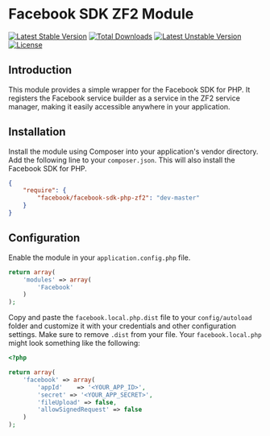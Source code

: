 # Facebook SDK ZF2 Module

[![Latest Stable Version](https://poser.pugx.org/facebook/facebook-sdk-php-zf2/v/stable.svg)](https://packagist.org/packages/facebook/facebook-sdk-php-zf2)
[![Total Downloads](https://poser.pugx.org/facebook/facebook-sdk-php-zf2/downloads.svg)](https://packagist.org/packages/facebook/facebook-sdk-php-zf2)
[![Latest Unstable Version](https://poser.pugx.org/facebook/facebook-sdk-php-zf2/v/unstable.svg)](https://packagist.org/packages/facebook/facebook-sdk-php-zf2)
[![License](https://poser.pugx.org/facebook/facebook-sdk-php-zf2/license.svg)](https://packagist.org/packages/facebook/facebook-sdk-php-zf2)

## Introduction

This module provides a simple wrapper for the Facebook SDK for PHP. It registers the Facebook service builder as a service in the
ZF2 service manager, making it easily accessible anywhere in your application.

## Installation

Install the module using Composer into your application's vendor directory. Add the following line to your
`composer.json`. This will also install the Facebook SDK for PHP.

```json
{
    "require": {
        "facebook/facebook-sdk-php-zf2": "dev-master"
    }
}
```

## Configuration

Enable the module in your `application.config.php` file.

```php
return array(
    'modules' => array(
        'Facebook'
    )
);
```

Copy and paste the `facebook.local.php.dist` file to your `config/autoload` folder and customize it with your credentials and
other configuration settings. Make sure to remove `.dist` from your file. Your `facebook.local.php` might look something like
the following:

```php
<?php

return array(
    'facebook' => array(
        'appId'    => '<YOUR_APP_ID>',
        'secret' => '<YOUR_APP_SECRET>',
        'fileUpload' => false,
        'allowSignedRequest' => false
    )
);
```

